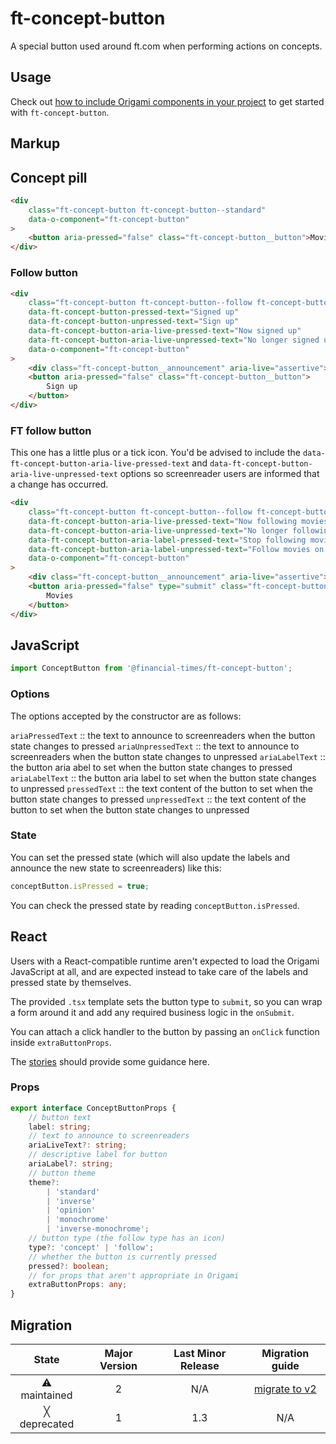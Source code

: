 # ft-concept-button

A special button used around ft.com when performing actions on concepts.

## Usage

Check out [how to include Origami components in your project](https://origami.ft.com/documentation/components/#including-origami-components-in-your-project) to get started with `ft-concept-button`.

## Markup

## Concept pill

```html
<div
	class="ft-concept-button ft-concept-button--standard"
	data-o-component="ft-concept-button"
>
	<button aria-pressed="false" class="ft-concept-button__button">Movies</button>
</div>
```

### Follow button

```html
<div
	class="ft-concept-button ft-concept-button--follow ft-concept-button--standard"
	data-ft-concept-button-pressed-text="Signed up"
	data-ft-concept-button-unpressed-text="Sign up"
	data-ft-concept-button-aria-live-pressed-text="Now signed up"
	data-ft-concept-button-aria-live-unpressed-text="No longer signed up"
	data-o-component="ft-concept-button"
>
	<div class="ft-concept-button__announcement" aria-live="assertive"></div>
	<button aria-pressed="false" class="ft-concept-button__button">
		Sign up
	</button>
</div>
```

### FT follow button

This one has a little plus or a tick icon. You'd be advised to include the `data-ft-concept-button-aria-live-pressed-text` and `data-ft-concept-button-aria-live-unpressed-text` options so screenreader users are informed that a change has occurred.

```html
<div
	class="ft-concept-button ft-concept-button--follow ft-concept-button--standard"
	data-ft-concept-button-aria-live-pressed-text="Now following movies on my FT"
	data-ft-concept-button-aria-live-unpressed-text="No longer following movies on my FT"
	data-ft-concept-button-aria-label-pressed-text="Stop following movies on my FT"
	data-ft-concept-button-aria-label-unpressed-text="Follow movies on my FT"
	data-o-component="ft-concept-button"
>
	<div class="ft-concept-button__announcement" aria-live="assertive"></div>
	<button aria-pressed="false" type="submit" class="ft-concept-button__button">
		Movies
	</button>
</div>
```

## JavaScript

```js
import ConceptButton from '@financial-times/ft-concept-button';
```

### Options

The options accepted by the constructor are as follows:

`ariaPressedText` :: the text to announce to screenreaders when the button state changes to pressed
`ariaUnpressedText` :: the text to announce to screenreaders when the button state changes to unpressed
`ariaLabelText` :: the button aria abel to set when the button state changes to pressed
`ariaLabelText` :: the button aria label to set when the button state changes to unpressed
`pressedText` :: the text content of the button to set when the button state changes to pressed
`unpressedText` :: the text content of the button to set when the button state changes to unpressed

### State

You can set the pressed state (which will also update the labels and announce the new state to screenreaders) like this:

```js
conceptButton.isPressed = true;
```

You can check the pressed state by reading `conceptButton.isPressed`.

## React

Users with a React-compatible runtime aren't expected to load the Origami JavaScript at all, and are expected instead to take care of the labels and pressed state by themselves.

The provided `.tsx` template sets the button type to `submit`, so you can wrap a form around it and add any required business logic in the `onSubmit`.

You can attach a click handler to the button by passing an `onClick` function inside `extraButtonProps`.

The [stories](stories/concept-button.stories.tsx) should provide some guidance here.

### Props

```ts
export interface ConceptButtonProps {
	// button text
	label: string;
	// text to announce to screenreaders
	ariaLiveText?: string;
	// descriptive label for button
	ariaLabel?: string;
	// button theme
	theme?:
		| 'standard'
		| 'inverse'
		| 'opinion'
		| 'monochrome'
		| 'inverse-monochrome';
	// button type (the follow type has an icon)
	type?: 'concept' | 'follow';
	// whether the button is currently pressed
	pressed?: boolean;
	// for props that aren't appropriate in Origami
	extraButtonProps: any;
}
```

## Migration

|    State     | Major Version | Last Minor Release |                    Migration guide                    |
| :----------: | :-----------: | :----------------: | :---------------------------------------------------: |
| ⚠ maintained |       2       |        N/A         | [migrate to v2](MIGRATION.md#migrating-from-v1-to-v2) |
| ╳ deprecated |       1       |        1.3         |                          N/A                          |
